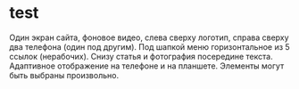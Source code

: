 # test
Один экран сайта, фоновое видео, слева сверху логотип, справа сверху два телефона (один под другим). Под шапкой меню горизонтальное из 5 ссылок (нерабочих). Снизу статья и фотография посередине текста.
Адаптивное отображение на телефоне и на планшете.
Элементы могут быть выбраны произвольно.
